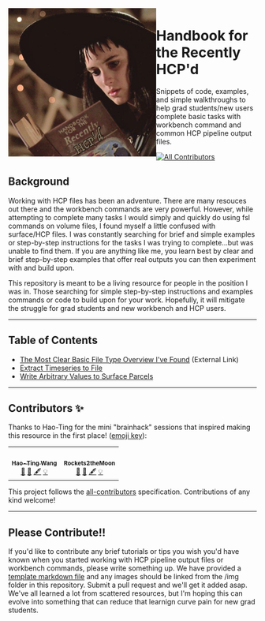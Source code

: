 <img align="left" width="300" src="img/handbook.png">

# Handbook for the Recently HCP'd
Snippets of code, examples, and simple walkthroughs to help grad students/new users complete basic tasks with workbench command and common HCP pipeline output files. 

<!-- ALL-CONTRIBUTORS-BADGE:START - Do not remove or modify this section -->
[![All Contributors](https://img.shields.io/badge/all_contributors-2-orange.svg?style=flat-square)](#contributors-)
<!-- ALL-CONTRIBUTORS-BADGE:END -->



## Background
Working with HCP files has been an adventure. There are many resouces out there and the workbench commands are very powerful. However, while attempting to complete many tasks I would simply and quickly do using fsl commands on volume files, I found myself a little confused with surface/HCP files. I was constantly searching for brief and simple examples or step-by-step instructions for the tasks I was trying to complete...but was unable to find them. If you are anything like me, you learn best by clear and brief step-by-step examples that offer real outputs you can then experiment with and build upon.

This repository is meant to be a living resource for people in the position I was in. Those searching for simple step-by-step instructions and examples commands or code to build upon for your work. Hopefully, it will mitigate the struggle for grad students and new workbench and HCP users. 

---
## Table of Contents
- [The Most Clear Basic File Type Overview I've Found](https://mandymejia.com/2015/08/10/a-laymans-guide-to-working-with-cifti-files/) (External Link)
- [Extract Timeseries to File](md_files/timeseries_to_file.md)  
- [Write Arbitrary Values to Surface Parcels](md_files/values_on_parcels.md)   

---
## Contributors ✨
Thanks to Hao-Ting for the mini "brainhack" sessions that inspired making this resource in the first place! ([emoji key](https://allcontributors.org/docs/en/emoji-key)):

<!-- ALL-CONTRIBUTORS-LIST:START - Do not remove or modify this section -->
<!-- prettier-ignore-start -->
<!-- markdownlint-disable -->
<table>
  <tr>
    <td align="center"><a href="https://wanghaoting.com/"><img src="https://avatars.githubusercontent.com/u/13743617?v=4?s=100" width="100px;" alt=""/><br /><sub><b>Hao-Ting Wang</b></sub></a><br /><a href="#ideas-htwangtw" title="Ideas, Planning, & Feedback">🤔</a> <a href="#design-htwangtw" title="Design">🎨</a> <a href="#content-htwangtw" title="Content">🖋</a> <a href="#example-htwangtw" title="Examples">💡</a></td>
    <td align="center"><a href="http://damiondemeter.com"><img src="https://avatars.githubusercontent.com/u/6740413?v=4?s=100" width="100px;" alt=""/><br /><sub><b>Rockets2theMoon</b></sub></a><br /><a href="#ideas-iamdamion" title="Ideas, Planning, & Feedback">🤔</a> <a href="#design-iamdamion" title="Design">🎨</a> <a href="#content-iamdamion" title="Content">🖋</a> <a href="#example-iamdamion" title="Examples">💡</a></td>
  </tr>
</table>

<!-- markdownlint-restore -->
<!-- prettier-ignore-end -->

<!-- ALL-CONTRIBUTORS-LIST:END -->

This project follows the [all-contributors](https://github.com/all-contributors/all-contributors) specification. Contributions of any kind welcome!

---
## Please Contribute!!
If you'd like to contribute any brief tutorials or tips you wish you'd have known when you started working with HCP pipeline output files or workbench commands, please write something up. We have provided a [template markdown file](https://github.com/iamdamion/HCP-snippets/blob/main/md_files/template.md) and any images should be linked from the /img folder in this repository. Submit a pull request and we'll get it added asap. We've all learned a lot from scattered resources, but I'm hoping this can evolve into something that can reduce that learnign curve pain for new grad students. 


